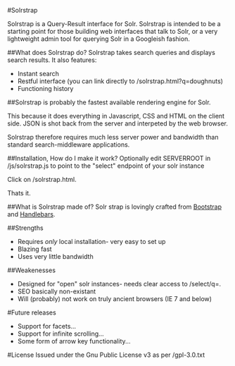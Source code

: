 #Solrstrap

Solrstrap is a Query-Result interface for Solr. Solrstrap is intended to be a starting point for those building web interfaces that talk to Solr, or a very lightweight admin tool for querying Solr in a Googleish fashion.

##What does Solrstrap do?
Solrstrap takes search queries and displays search results. It also features:
* Instant search
* Restful interface (you can link directly to /solrstrap.html?q=doughnuts)
* Functioning history

##Solrstrap is probably the fastest available rendering engine for Solr.

This because it does everything in Javascript, CSS and HTML on the client side. JSON is shot back from the server and interpeted by the web browser.

Solrstrap therefore requires much less server power and bandwidth than standard search-middleware applications.

##Installation, How do I make it work?
Optionally edit SERVERROOT in /js/solrstrap.js to point to the "select" endpoint of your solr instance

Click on /solrstrap.html.

Thats it.

##What is Solrstrap made of?
Solr strap is lovingly crafted from [Bootstrap](http://twitter.github.com/bootstrap/) and [Handlebars](http://handlebarsjs.com).

##Strengths
* Requires _only_ local installation- very easy to set up
* Blazing fast
* Uses very little bandwidth

##Weakenesses
* Designed for "open" solr instances- needs clear access to /select/q=.
* SEO basically non-existant
* Will (probably) not work on truly ancient browsers (IE 7 and below)

#Future releases
* Support for facets...
* Support for infinite scrolling...
* Some form of arrow key functionality...

#License
Issued under the Gnu Public License v3 as per /gpl-3.0.txt
